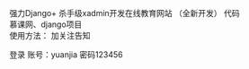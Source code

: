 强力Django+ 杀手级xadmin开发在线教育网站 （全新开发）  代码   
慕课网、django项目   
使用方法： 加关注告知


登录   账号：yuanjia    密码123456  

